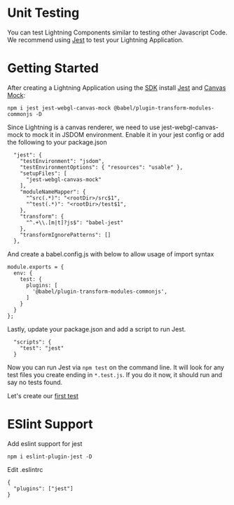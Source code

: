 # Unit Testing

You can test Lightning Components similar to testing other Javascript Code. We recommend using [Jest](https://jestjs.io/) to test your Lightning Application.

# Getting Started

After creating a Lightning Application using the [SDK](lightning-cli-reference/Commands/create) install [Jest](https://jestjs.io/) and [Canvas Mock](https://github.com/adamfsk/jest-webgl-canvas-mock):

```
npm i jest jest-webgl-canvas-mock @babel/plugin-transform-modules-commonjs -D
```

Since Lightning is a canvas renderer, we need to use jest-webgl-canvas-mock to mock it in JSDOM environment. Enable it in your jest config or add the following to your package.json

```
  "jest": {
    "testEnvironment": "jsdom",
    "testEnvironmentOptions": { "resources": "usable" },
    "setupFiles": [
      "jest-webgl-canvas-mock"
    ],
    "moduleNameMapper": {
      "^src(.*)": "<rootDir>/src$1",
      "^test(.*)": "<rootDir>/test$1",
    },
    "transform": {
      "^.+\\.[m|t]?js$": "babel-jest"
    },
    "transformIgnorePatterns": []
  },
```

And create a babel.config.js with below to allow usage of import syntax

```
module.exports = {
  env: {
    test: {
      plugins: [
        '@babel/plugin-transform-modules-commonjs',
      ]
    }
  }
};
```

Lastly, update your package.json and add a script to run Jest.

```
  "scripts": {
    "test": "jest"
  }
```

Now you can run Jest via `npm test` on the command line. It will look for any test files you create ending in `*.test.js`. If you do it now, it should run and say no tests found.

Let's create our [first test](FirstTest.md)

# ESlint Support

Add eslint support for jest

```
npm i eslint-plugin-jest -D
```

Edit .eslintrc

```
{
  "plugins": ["jest"]
}
```

